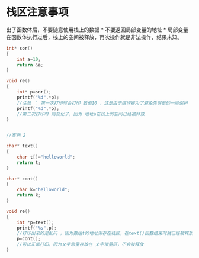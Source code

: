 # 栈区注意事项

出了函数体后，不要随意使用栈上的数据
    * 不要返回局部变量的地址
        * 局部变量在函数体执行过后，栈上的空间被释放，再次操作就是非法操作，结果未知。





```c
int* sor()
{
    int a=10;
    return &a;
}

void re()
{
    int* p=sor();
    printf("%d",*p);
    //注意 ： 第一次打印时会打印 数值10 ，这是由于编译器为了避免失误做的一层保护
    printf("%d",*p);
    //第二次打印时 则变化了，因为 地址a在栈上的空间已经被释放
}


//案例 2

char* text()
{
    char t[]="helloworld";
    return t;
}

char* cont()
{
    char k="helloworld";
    return k;
}

void re()
{
    int *p=text();
    printf("%s",p);
    //打印出来的是乱码 ，因为数组t的地址保存在栈区，在text()函数结束时就已经被释放，"helloworld"保存在静态全局的文字常量区
    p=cont();
    //可以正常打印，因为文字常量存放在 文字常量区，不会被释放
}

```


